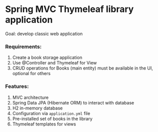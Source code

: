 # Spring MVC Thymeleaf library application

Goal: develop classic web application

### Requirements:
1. Create a book storage application
2. Use @Controller and Thymeleaf for View
3. CRUD operations for Books (main entity) must be available in the UI, optional for others

### Features:

1. MVC architecture
2. Spring Data JPA (Hibernate ORM) to interact with database
3. H2 in-memory database
4. Configuration via `application.yml` file
5. Pre-installed set of books in the library
6. Thymeleaf templates for views